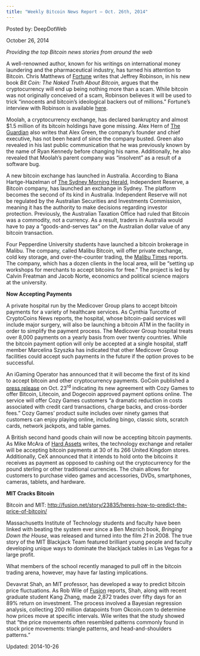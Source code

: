 ```yaml
---
title: "Weekly Bitcoin News Report – Oct. 26th, 2014"
---
```


Posted by: DeepDotWeb

<span>October 26, 2014</span>

<p><em>Providing the top Bitcoin news stories from around the web</em></p>
<p>A well-renowned author, known for his writings on international money laundering and the pharmaceutical industry, has turned his attention to Bitcoin. Chris Matthews of <a href="http://fortune.com/2014/10/24/bitcoin-fraud-scam/">Fortune</a> writes that Jeffrey Robinson, in his new book <em>Bit Coin: The Naked Truth About Bitcoin</em>, argues that the cryptocurrency will end up being nothing more than a scam. While bitcoin was not originally conceived of a scam, Robinson believes it will be used to trick “innocents and bitcoin&#8217;s ideological backers out of millions.” Fortune&#8217;s interview with Robinson is available <a href="http://fortune.com/2014/10/24/bitcoin-fraud-scam/">here</a>.</p>
<p>Moolah, a cryptocurrency exchange, has declared bankruptcy and almost $1.5 million of its bitcoin holdings have gone missing. Alex Hern of <a href="http://www.theguardian.com/technology/2014/oct/23/british-serial-entrepreneur-missing-bitcoin-apparently-stolen">The Guardian</a> also writes that Alex Green, the company&#8217;s founder and chief executive, has not been heard of since the company busted. Green also revealed in his last public communication that he was previously known by the name of Ryan Kennedy before changing his name. Additionally, he also revealed that Moolah&#8217;s parent company was “insolvent” as a result of a software bug.</p>
<p>A new bitcoin exchange has launched in Australia. According to Biana Hartge-Hazelman of <a href="http://www.smh.com.au/business/markets/currencies/new-bitcoin-exchange-launches-in-sydney-20141021-1193rf.html">The Sydney Morning Herald</a>, Independent Reserve, a Bitcoin company, has launched an exchange in Sydney. The platform becomes the second of its kind in Australia. Independent Reserve will not be regulated by the Australian Securities and Investments Commission, meaning it has the authority to make decisions regarding investor protection. Previously, the Australian Taxation Office had ruled that Bitcoin was a commodity, not a currency. As a result, traders in Australia would have to pay a “goods-and-serves tax” on the Australian dollar value of any bitcoin transaction.</p>
<p>Four Pepperdine University students have launched a bitcoin brokerage in Malibu. The company, called Malibu Bitcoin, will offer private exchange, cold key storage, and over-the-counter trading, the <a href="http://www.malibutimes.com/news/article_ede314cc-5a17-11e4-9a28-d7854701a19a.html">Malibu Times</a> reports. The company, which has a dozen clients in the local area, will be “setting up workshops for merchants to accept bitcoins for free.” The project is led by Calvin Freatman and Jacob Norte, economics and political science majors at the university.</p>
<p><strong>Now Accepting Payments</strong></p>
<p>A private hospital run by the Medicover Group plans to accept bitcoin payments for a variety of healthcare services. As Cynthia Turcotte of CryptoCoins News reports, the hospital, whose bitcoin-paid services will include major surgery, will also be launching a bitcoin ATM in the facility in order to simplify the payment process. The Medicover Group hospital treats over 8,000 payments on a yearly basis from over twenty countries. While the bitcoin payment option will only be accepted at a single hospital, staff member Marcelina Szyszka has indicated that other Medicover Group facilities could accept such payments in the future if the option proves to be successful.</p>
<p>An iGaming Operator has announced that it will become the first of its kind to accept bitcoin and other cryptocurrency payments. GoCoin published a <a href="http://www.marketwired.com/press-release/gocoin-prepares-cozy-games-to-accept-bitcoin-and-cryptocurrency-payments-1960333.htm">press release</a> on Oct. 23<sup>rd</sup> indicating its new agreement with Cozy Games to offer Bitcoin, Litecoin, and Dogecoin approved payment options online. The service will offer Cozy Games customers “a dramatic reduction in costs associated with credit card transactions, charge backs, and cross-border fees.” Cozy Games&#8217; product suite includes over ninety games that customers can enjoy playing online, including bingo, classic slots, scratch cards, network jackpots, and table games.</p>
<p>A British second hand goods chain will now be accepting bitcoin payments. As Mike McAra of <a href="http://www.resourceinvestor.com/2014/10/24/cex-welcomes-bitcoin">Hard Assets</a> writes, the technology exchange and retailer will be accepting bitcoin payments at 30 of its 266 United Kingdom stores. Additionally, CeX announced that it intends to hold onto the bitcoins it receives as payment as opposed to cashing out the cryptocurrency for the pound sterling or other traditional currencies. The chain allows for customers to purchase video games and accessories, DVDs, smartphones, cameras, tablets, and hardware.</p>
<p><strong>MIT Cracks Bitcoin</strong></p>
<p>Bitcoin and MIT: <a href="http://fusion.net/story/23835/heres-how-to-predict-the-price-of-bitcoin/">http://fusion.net/story/23835/heres-how-to-predict-the-price-of-bitcoin/</a></p>
<p>Massachusetts Institute of Technology students and faculty have been linked with beating the system ever since a Ben Mezrich book, <em>Bringing Down the House</em>, was released and turned into the film <em>21</em> in 2008. The true story of the MIT Blackjack Team featured brilliant young people and faculty developing unique ways to dominate the blackjack tables in Las Vegas for a large profit.</p>
<p>What members of the school recently managed to pull off in the bitcoin trading arena, however, may have far lasting implications.</p>
<p>Devavrat Shah, an MIT professor, has developed a way to predict bitcoin price fluctuations. As Rob Wile of <a href="http://fusion.net/story/23835/heres-how-to-predict-the-price-of-bitcoin/">Fusion</a> reports, Shah, along with recent graduate student Kang Zhang, made 2,872 trades over fifty days for an 89% return on investment. The process involved a Bayesian regression analysis, collecting 200 million datapoints from Okcoin.com to determine how prices move at specific intervals. Wile writes that the study showed that “the price movements often resembled patterns commonly found in stock price movements: triangle patterns, and head-and-shoulders patterns.”</p>

Updated: 2014-10-26
    
